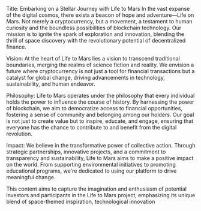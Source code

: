 Title: Embarking on a Stellar Journey with Life to Mars
In the vast expanse of the digital cosmos, there exists a beacon of hope and adventure—Life on Mars. Not merely a cryptocurrency, but a movement, a testament to human curiosity and the boundless possibilities of blockchain technology. Our mission is to ignite the spark of exploration and innovation, blending the thrill of space discovery with the revolutionary potential of decentralized finance.

Vision:
At the heart of Life to Mars lies a vision to transcend traditional boundaries, merging the realms of science fiction and reality. We envision a future where cryptocurrency is not just a tool for financial transactions but a catalyst for global change, driving advancements in technology, sustainability, and human endeavor.


Philosophy:
Life to Mars operates under the philosophy that every individual holds the power to influence the course of history. By harnessing the power of blockchain, we aim to democratize access to financial opportunities, fostering a sense of community and belonging among our holders. Our goal is not just to create value but to inspire, educate, and engage, ensuring that everyone has the chance to contribute to and benefit from the digital revolution.

Impact:
We believe in the transformative power of collective action. Through strategic partnerships, innovative projects, and a commitment to transparency and sustainability, Life to Mars aims to make a positive impact on the world. From supporting environmental initiatives to promoting educational programs, we're dedicated to using our platform to drive meaningful change.



This content aims to capture the imagination and enthusiasm of potential investors and participants in the Life to Mars project, emphasizing its unique blend of space-themed inspiration, technological innovation
